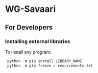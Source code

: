 # WG-Savaari

## For Developers

### Installing external libraries

To install any program:

```python
 python -m pip install LIBRARY_NAME
 python -m pip freeze > requirements.txt
```